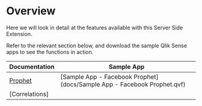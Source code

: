 # Overview

Here we will look in detail at the features available with this Server Side Extension.

Refer to the relevant section below, and download the sample Qlik Sense apps to see the functions in action.

| Documentation | Sample App |
| --- | --- |
| [Prophet](docs/Prophet.md) | [Sample App - Facebook Prophet](docs/Sample App - Facebook Prophet.qvf) |
| [Correlations] | |